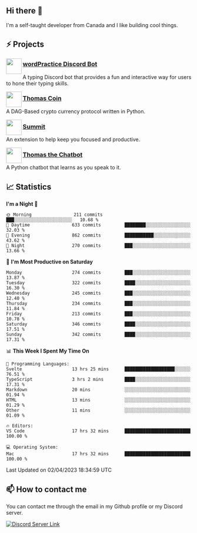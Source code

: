 <h2>Hi there 👋</h2>

<p>I'm a self-taught developer from Canada and I like building cool things.</p>

<h2>⚡ Projects</h2>

<img align="left" src="https://i.imgur.com/BIzs17V.png" width="42" height="42" />
<h3><a target="_blank" href="https://wordpractice.principle.sh/">wordPractice Discord Bot</a></h3>
<p>A typing Discord bot that provides a fun and interactive way for users to hone their typing skills.</p>

<img align="left" src="https://i.imgur.com/4FdQpgN.png" width="42" height="42" />
<h3><a href="https://github.com/principle105/thomas-coin">Thomas Coin</a></h3>
<p>A DAG-Based crypto currency protocol written in Python.</p>

<img align="left" src="https://i.imgur.com/Ly8Atho.png" width="42" height="42" />
<h3><a href="https://summit.sh/">Summit</a></h3>
<p>An extension to help keep you focused and productive.</p>

<img align="left" src="https://i.imgur.com/hA9YF2s.png" width="42" height="42" />
<h3><a href="https://github.com/principle105/thomasthechatbot">Thomas the Chatbot</a></h3>
<p>A Python chatbot that learns as you speak to it.</p>

<h2>📈 Statistics</h2>

<!--START_SECTION:waka-->
**I'm a Night 🦉** 

```text
🌞 Morning                211 commits         ███░░░░░░░░░░░░░░░░░░░░░░   10.68 % 
🌆 Daytime                633 commits         ████████░░░░░░░░░░░░░░░░░   32.03 % 
🌃 Evening                862 commits         ███████████░░░░░░░░░░░░░░   43.62 % 
🌙 Night                  270 commits         ███░░░░░░░░░░░░░░░░░░░░░░   13.66 % 
```
📅 **I'm Most Productive on Saturday** 

```text
Monday                   274 commits         ███░░░░░░░░░░░░░░░░░░░░░░   13.87 % 
Tuesday                  322 commits         ████░░░░░░░░░░░░░░░░░░░░░   16.30 % 
Wednesday                245 commits         ███░░░░░░░░░░░░░░░░░░░░░░   12.40 % 
Thursday                 234 commits         ███░░░░░░░░░░░░░░░░░░░░░░   11.84 % 
Friday                   213 commits         ███░░░░░░░░░░░░░░░░░░░░░░   10.78 % 
Saturday                 346 commits         ████░░░░░░░░░░░░░░░░░░░░░   17.51 % 
Sunday                   342 commits         ████░░░░░░░░░░░░░░░░░░░░░   17.31 % 
```


📊 **This Week I Spent My Time On** 

```text
💬 Programming Languages: 
Svelte                   13 hrs 25 mins      ███████████████████░░░░░░   76.51 % 
TypeScript               3 hrs 2 mins        ████░░░░░░░░░░░░░░░░░░░░░   17.31 % 
Markdown                 20 mins             ░░░░░░░░░░░░░░░░░░░░░░░░░   01.94 % 
HTML                     13 mins             ░░░░░░░░░░░░░░░░░░░░░░░░░   01.29 % 
Other                    11 mins             ░░░░░░░░░░░░░░░░░░░░░░░░░   01.09 % 

🔥 Editors: 
VS Code                  17 hrs 32 mins      █████████████████████████   100.00 % 

💻 Operating System: 
Mac                      17 hrs 32 mins      █████████████████████████   100.00 % 
```


 Last Updated on 02/04/2023 18:34:59 UTC
<!--END_SECTION:waka-->

<h2>📫 How to contact me</h2>

You can contact me through the email in my Github profile or my Discord server.

[![Discord Server Link](https://dcbadge.vercel.app/api/server/DHnk46C)](https://discord.gg/DHnk46C)

